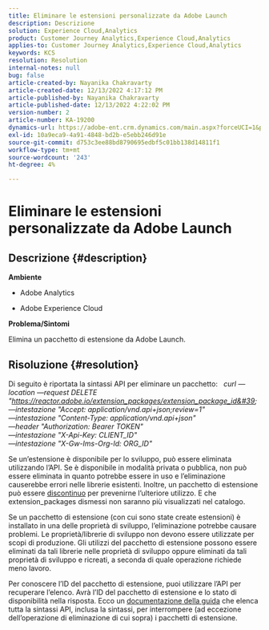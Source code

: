 ```yaml
---
title: Eliminare le estensioni personalizzate da Adobe Launch
description: Descrizione
solution: Experience Cloud,Analytics
product: Customer Journey Analytics,Experience Cloud,Analytics
applies-to: Customer Journey Analytics,Experience Cloud,Analytics
keywords: KCS
resolution: Resolution
internal-notes: null
bug: false
article-created-by: Nayanika Chakravarty
article-created-date: 12/13/2022 4:17:12 PM
article-published-by: Nayanika Chakravarty
article-published-date: 12/13/2022 4:22:02 PM
version-number: 2
article-number: KA-19200
dynamics-url: https://adobe-ent.crm.dynamics.com/main.aspx?forceUCI=1&pagetype=entityrecord&etn=knowledgearticle&id=19cfd893-017b-ed11-81ac-6045bd006a22
exl-id: 10a9eca9-4a91-4848-bd2b-e5ebb246d91e
source-git-commit: d753c3ee88bd8790695edbf5c01bb138d14811f1
workflow-type: tm+mt
source-wordcount: '243'
ht-degree: 4%

---
```


# Eliminare le estensioni personalizzate da Adobe Launch

## Descrizione {#description}


<b>Ambiente</b>

- Adobe Analytics

- Adobe Experience Cloud

<b>Problema/Sintomi</b>

Elimina un pacchetto di estensione da Adobe Launch.


## Risoluzione {#resolution}


Di seguito è riportata la sintassi API per eliminare un pacchetto:
 
*curl —location —request DELETE &quot;https://reactor.adobe.io/extension_packages/extension_package_id&#39; \
—intestazione &quot;Accept: application/vnd.api+json;review=1&quot; \
—intestazione &quot;Content-Type: application/vnd.api+json&quot; \
—header &quot;Authorization: Bearer TOKEN&quot; \
—intestazione &quot;X-Api-Key: CLIENT_ID&quot; \
—intestazione &quot;X-Gw-Ims-Org-Id: ORG_ID&quot;*

Se un’estensione è disponibile per lo sviluppo, può essere eliminata utilizzando l’API. Se è disponibile in modalità privata o pubblica, non può essere eliminata in quanto potrebbe essere in uso e l’eliminazione causerebbe errori nelle librerie esistenti. Inoltre, un pacchetto di estensione può essere [discontinuo](https://experienceleague.adobe.com/docs/experience-platform/tags/api/endpoints/extension-packages.html?lang=en#discontinue) per prevenirne l’ulteriore utilizzo. E che extension_packages dismessi non saranno più visualizzati nel catalogo.

Se un pacchetto di estensione (con cui sono state create estensioni) è installato in una delle proprietà di sviluppo, l’eliminazione potrebbe causare problemi. Le proprietà/librerie di sviluppo non devono essere utilizzate per scopi di produzione. Gli utilizzi del pacchetto di estensione possono essere eliminati da tali librerie nelle proprietà di sviluppo oppure eliminati da tali proprietà di sviluppo e ricreati, a seconda di quale operazione richiede meno lavoro.

Per conoscere l’ID del pacchetto di estensione, puoi utilizzare l’API per recuperare l’elenco. Avrà l’ID del pacchetto di estensione e lo stato di disponibilità nella risposta. Ecco un [documentazione della guida](https://experienceleague.adobe.com/docs/experience-platform/tags/api/endpoints/extension-packages.html?lang=en#list) che elenca tutta la sintassi API, inclusa la sintassi, per interrompere (ad eccezione dell’operazione di eliminazione di cui sopra) i pacchetti di estensione.
